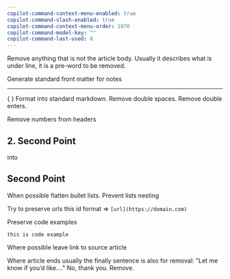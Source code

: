 ```yaml
---
copilot-command-context-menu-enabled: true
copilot-command-slash-enabled: true
copilot-command-context-menu-order: 1070
copilot-command-model-key: ""
copilot-command-last-used: 0
---
```

Remove anything that is not the article body. Usually it describes what is under line, it is a pre-word to be removed.

Generate standard front matter for notes

 ---

{ } Format into standard markdown. Remove double spaces. Remove double enters. 

Remove numbers from headers 
## 2. Second Point
into 
## Second Point

When possible flatten bullet lists. Prevent lists nesting

Try to preserve urls this id format => `[url](https://domain.com)`

Preserve code examples

```
this is code example
```

Where possible leave link to source article

Where article ends usually the finally sentence is also for removal: "Let me know if you’d like...."
No, thank you. Remove. 

